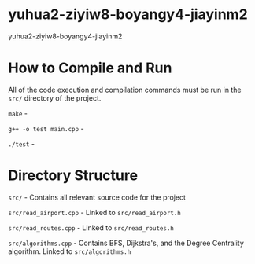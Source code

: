 # yuhua2-ziyiw8-boyangy4-jiayinm2
yuhua2-ziyiw8-boyangy4-jiayinm2


# How to Compile and Run

All of the code execution and compilation commands must be run in the `src/` directory of the project.

`make` -

`g++ -o test main.cpp` -

`./test` -

# Directory Structure

`src/` - Contains all relevant source code for the project

`src/read_airport.cpp` - Linked to `src/read_airport.h`

`src/read_routes.cpp` - Linked to `src/read_routes.h`

`src/algorithms.cpp` - Contains BFS, Dijkstra's, and the Degree Centrality algorithm. Linked to `src/algorithms.h`
